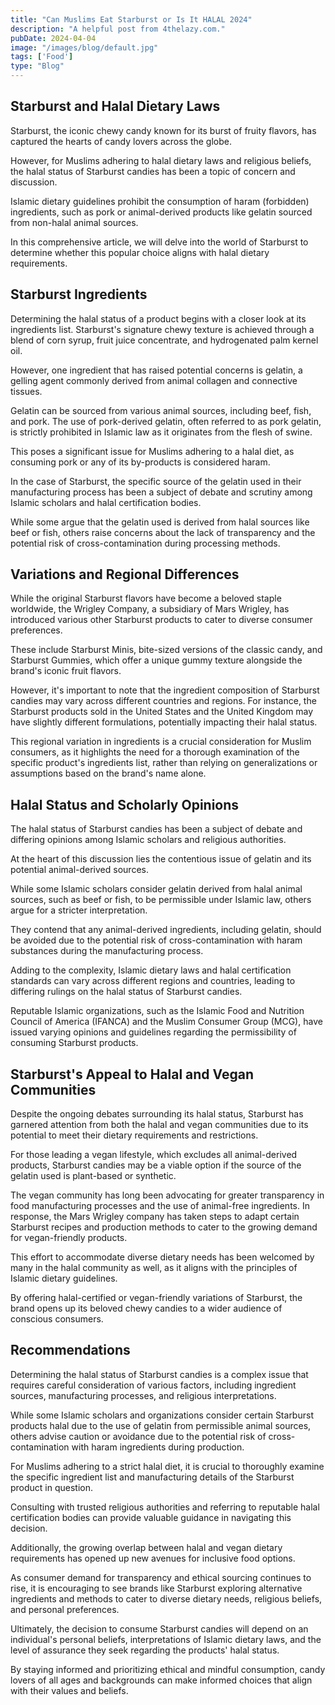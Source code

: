 ```yaml
---
title: "Can Muslims Eat Starburst or Is It HALAL 2024"
description: "A helpful post from 4thelazy.com."
pubDate: 2024-04-04
image: "/images/blog/default.jpg"
tags: ['Food']
type: "Blog"
---
```


## Starburst and Halal Dietary Laws

Starburst, the iconic chewy candy known for its burst of fruity flavors, has captured the hearts of candy lovers across the globe.

However, for Muslims adhering to halal dietary laws and religious beliefs, the halal status of Starburst candies has been a topic of concern and discussion.

Islamic dietary guidelines prohibit the consumption of haram (forbidden) ingredients, such as pork or animal-derived products like gelatin sourced from non-halal animal sources.

In this comprehensive article, we will delve into the world of Starburst to determine whether this popular choice aligns with halal dietary requirements.

## Starburst Ingredients

Determining the halal status of a product begins with a closer look at its ingredients list. Starburst's signature chewy texture is achieved through a blend of corn syrup, fruit juice concentrate, and hydrogenated palm kernel oil.

However, one ingredient that has raised potential concerns is gelatin, a gelling agent commonly derived from animal collagen and connective tissues.

Gelatin can be sourced from various animal sources, including beef, fish, and pork. The use of pork-derived gelatin, often referred to as pork gelatin, is strictly prohibited in Islamic law as it originates from the flesh of swine.

This poses a significant issue for Muslims adhering to a halal diet, as consuming pork or any of its by-products is considered haram.

In the case of Starburst, the specific source of the gelatin used in their manufacturing process has been a subject of debate and scrutiny among Islamic scholars and halal certification bodies.

While some argue that the gelatin used is derived from halal sources like beef or fish, others raise concerns about the lack of transparency and the potential risk of cross-contamination during processing methods.

## Variations and Regional Differences

While the original Starburst flavors have become a beloved staple worldwide, the Wrigley Company, a subsidiary of Mars Wrigley, has introduced various other Starburst products to cater to diverse consumer preferences.

These include Starburst Minis, bite-sized versions of the classic candy, and Starburst Gummies, which offer a unique gummy texture alongside the brand's iconic fruit flavors.

However, it's important to note that the ingredient composition of Starburst candies may vary across different countries and regions. For instance, the Starburst products sold in the United States and the United Kingdom may have slightly different formulations, potentially impacting their halal status.

This regional variation in ingredients is a crucial consideration for Muslim consumers, as it highlights the need for a thorough examination of the specific product's ingredients list, rather than relying on generalizations or assumptions based on the brand's name alone.

## Halal Status and Scholarly Opinions

The halal status of Starburst candies has been a subject of debate and differing opinions among Islamic scholars and religious authorities.

At the heart of this discussion lies the contentious issue of gelatin and its potential animal-derived sources.

While some Islamic scholars consider gelatin derived from halal animal sources, such as beef or fish, to be permissible under Islamic law, others argue for a stricter interpretation.

They contend that any animal-derived ingredients, including gelatin, should be avoided due to the potential risk of cross-contamination with haram substances during the manufacturing process.

Adding to the complexity, Islamic dietary laws and halal certification standards can vary across different regions and countries, leading to differing rulings on the halal status of Starburst candies.

Reputable Islamic organizations, such as the Islamic Food and Nutrition Council of America (IFANCA) and the Muslim Consumer Group (MCG), have issued varying opinions and guidelines regarding the permissibility of consuming Starburst products.

## Starburst's Appeal to Halal and Vegan Communities

Despite the ongoing debates surrounding its halal status, Starburst has garnered attention from both the halal and vegan communities due to its potential to meet their dietary requirements and restrictions.

For those leading a vegan lifestyle, which excludes all animal-derived products, Starburst candies may be a viable option if the source of the gelatin used is plant-based or synthetic.

The vegan community has long been advocating for greater transparency in food manufacturing processes and the use of animal-free ingredients. In response, the Mars Wrigley company has taken steps to adapt certain Starburst recipes and production methods to cater to the growing demand for vegan-friendly products.

This effort to accommodate diverse dietary needs has been welcomed by many in the halal community as well, as it aligns with the principles of Islamic dietary guidelines.

By offering halal-certified or vegan-friendly variations of Starburst, the brand opens up its beloved chewy candies to a wider audience of conscious consumers.

## Recommendations

Determining the halal status of Starburst candies is a complex issue that requires careful consideration of various factors, including ingredient sources, manufacturing processes, and religious interpretations.

While some Islamic scholars and organizations consider certain Starburst products halal due to the use of gelatin from permissible animal sources, others advise caution or avoidance due to the potential risk of cross-contamination with haram ingredients during production.

For Muslims adhering to a strict halal diet, it is crucial to thoroughly examine the specific ingredient list and manufacturing details of the Starburst product in question.

Consulting with trusted religious authorities and referring to reputable halal certification bodies can provide valuable guidance in navigating this decision.

Additionally, the growing overlap between halal and vegan dietary requirements has opened up new avenues for inclusive food options.

As consumer demand for transparency and ethical sourcing continues to rise, it is encouraging to see brands like Starburst exploring alternative ingredients and methods to cater to diverse dietary needs, religious beliefs, and personal preferences.

Ultimately, the decision to consume Starburst candies will depend on an individual's personal beliefs, interpretations of Islamic dietary laws, and the level of assurance they seek regarding the products' halal status.

By staying informed and prioritizing ethical and mindful consumption, candy lovers of all ages and backgrounds can make informed choices that align with their values and beliefs.
